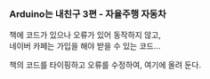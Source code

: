 
### Arduino는 내친구 3편 - 자율주행 자동차

책에 코드가 있으나 오류가 있어 동작하지 않고,  
네이버 카페는 가입을 해야 받을 수 있는 코드...

책의 코드를 타이핑하고 오류를 수정하여,
여기에 올려 둔다.
